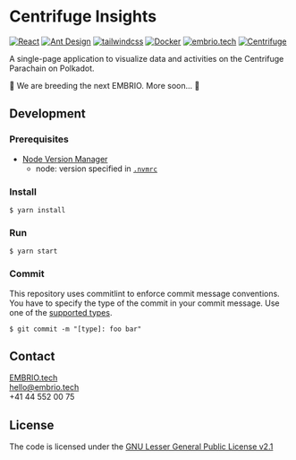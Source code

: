 # Centrifuge Insights

[![React](https://img.shields.io/static/v1?label=built+with&message=React&color=61dafb)](https://reactjs.org/)
[![Ant Design](https://img.shields.io/static/v1?label=built+with&message=Ant+Design&color=0170fe)](https://ant.design/)
[![tailwindcss](https://img.shields.io/static/v1?label=built+with&message=Tailwind+CSS&color=38bef8)](https://tailwindcss.com/)
[![Docker](https://img.shields.io/static/v1?label=shipped+with&message=Docker&color=287cf9)](https://www.docker.com/)
[![embrio.tech](https://img.shields.io/static/v1?label=by&message=EMBRIO.tech&color=24ae5f)](https://embrio.tech)
[![Centrifuge](https://img.shields.io/static/v1?label=for&message=Centrifuge&color=2762ff)](https://centrifuge.io/)

<!-- [![Ant Design](https://img.shields.io/static/v1?label=built+with&message=Ant+Design&color=F74455)](https://ant.design/) -->

A single-page application to visualize data and activities on the Centrifuge Parachain on Polkadot.

🚧 We are breeding the next EMBRIO. More soon... 🚀

## Development

### Prerequisites

- [Node Version Manager](https://github.com/nvm-sh/nvm)
  - node: version specified in [`.nvmrc`](/.nvmrc)

### Install

    $ yarn install

### Run

    $ yarn start

### Commit

This repository uses commitlint to enforce commit message conventions. You have to specify the type of the commit in your commit message. Use one of the [supported types](https://github.com/conventional-changelog/commitlint/tree/master/@commitlint/config-conventional#type-enum).

    $ git commit -m "[type]: foo bar"

## Contact

[EMBRIO.tech](https://embrio.tech)  
[hello@embrio.tech](mailto:hello@embrio.tech)  
+41 44 552 00 75

## License

The code is licensed under the [GNU Lesser General Public License v2.1](https://github.com/embrio-tech/centrifuge-insights/blob/main/LICENSE)
